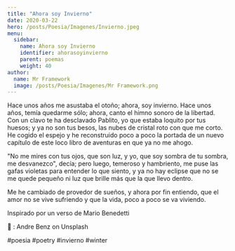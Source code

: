 ```yaml
---
title: "Ahora soy Invierno"
date: 2020-03-22
hero: /posts/Poesia/Imagenes/Invierno.jpeg
menu:
  sidebar:
    name: Ahora soy Invierno
    identifier: ahorasoyinvierno
    parent: poemas
    weight: 40
author:
  name: Mr Framework
  image: /posts/Poesia/Imagenes/Mr Framework.png
---
```


Hace unos años me asustaba el otoño; ahora, soy invierno. Hace unos años, temía quedarme sólo; ahora, canto el himno sonoro de la libertad. Con un clavo te ha desclavado Pablito, yo que estaba loquito por tus huesos; y ya no son tus besos, las nubes de cristal roto con que me corto. He cogido el espejo y he reconstruido poco a poco la portada de un nuevo capítulo de este loco libro de aventuras en que ya no me ahogo.

"No me mires con tus ojos, que son luz, y yo, que soy sombra de tu sombra, me desvanezco", decía; pero luego, temeroso y hambriento, me puse las gafas violetas para entender lo que siento, y ya no hay eclipse que no se me quede pequeño ni luz que brille más que la que llevo dentro.

Me he cambiado de provedor de sueños, y ahora por fin entiendo, que el amor no se vive sufriendo y que la vida, poco a poco se va viviendo.

Inspirado por un verso de Mario Benedetti

 📸 :  Andre Benz on Unsplash

#poesia #poetry #invierno #winter
